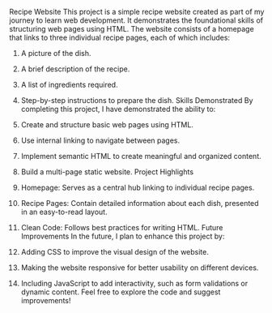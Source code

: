 Recipe Website
This project is a simple recipe website created as part of my journey to learn web development. It demonstrates the foundational skills of structuring web pages using HTML. The website consists of a homepage that links to three individual recipe pages, each of which includes:

1. A picture of the dish.
2. A brief description of the recipe.
3. A list of ingredients required.
4. Step-by-step instructions to prepare the dish.
Skills Demonstrated
By completing this project, I have demonstrated the ability to:

1. Create and structure basic web pages using HTML.
2. Use internal linking to navigate between pages.
3. Implement semantic HTML to create meaningful and organized content.
4. Build a multi-page static website.
Project Highlights
1. Homepage: Serves as a central hub linking to individual recipe pages.
2. Recipe Pages: Contain detailed information about each dish, presented in an easy-to-read layout.
3. Clean Code: Follows best practices for writing HTML.
Future Improvements
In the future, I plan to enhance this project by:

1. Adding CSS to improve the visual design of the website.
2. Making the website responsive for better usability on different devices.
3. Including JavaScript to add interactivity, such as form validations or dynamic content.
Feel free to explore the code and suggest improvements!